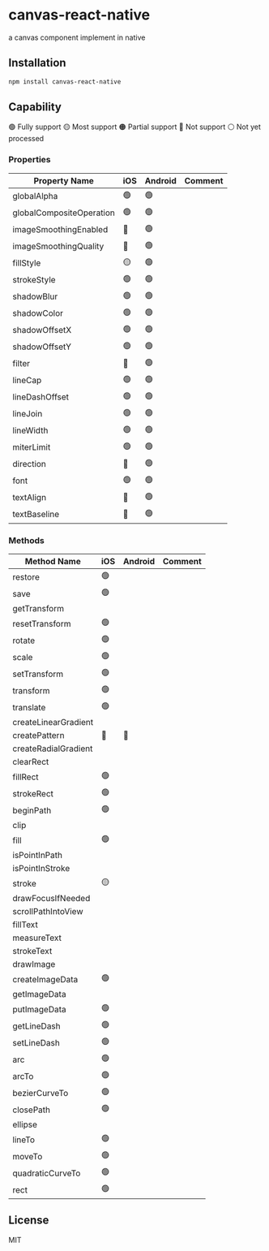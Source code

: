 # canvas-react-native

a canvas component implement in native

## Installation

```sh
npm install canvas-react-native
```

## Capability
🟢 Fully support
🟡 Most support
🟠 Partial support
🔴 Not support
⚪️ Not yet processed
### Properties
|Property Name| iOS| Android| Comment|
|---|---|---|---|
|globalAlpha|🟢|🟢||
|globalCompositeOperation|🟢|🟢||
|imageSmoothingEnabled|🔴|🟢||
|imageSmoothingQuality|🔴|🟢||
|fillStyle|🟡|🟢||
|strokeStyle|🟢|🟢||
|shadowBlur|🟢|🟢||
|shadowColor|🟢|🟢||
|shadowOffsetX|🟢|🟢||
|shadowOffsetY|🟢|🟢||
|filter|🔴|🟢||
|lineCap|🟢|🟢||
|lineDashOffset|🟢|🟢||
|lineJoin|🟢|🟢||
|lineWidth|🟢|🟢||
|miterLimit|🟢|🟢||
|direction|🔴|🟢||
|font|🟢|🟢||
|textAlign|🔴|🟢||
|textBaseline|🔴|🟢||
### Methods
|Method Name| iOS| Android| Comment|
|---|---|---|---|
|restore|🟢|||
|save|🟢|||
|getTransform||||
|resetTransform|🟢|||
|rotate|🟢|||
|scale|🟢|||
|setTransform|🟢|||
|transform|🟢|||
|translate|🟢|||
|createLinearGradient||||
|createPattern|🔴|🔴||
|createRadialGradient||||
|clearRect||||
|fillRect|🟢|||
|strokeRect|🟢|||
|beginPath|🟢|||
|clip||||
|fill|🟢|||
|isPointInPath||||
|isPointInStroke||||
|stroke|🟡|||
|drawFocusIfNeeded||||
|scrollPathIntoView||||
|fillText||||
|measureText||||
|strokeText||||
|drawImage||||
|createImageData|🟢|||
|getImageData||||
|putImageData|🟢|||
|getLineDash|🟢|||
|setLineDash|🟢|||
|arc|🟢|||
|arcTo|🟢|||
|bezierCurveTo|🟢|||
|closePath|🟢|||
|ellipse||||
|lineTo|🟢|||
|moveTo|🟢|||
|quadraticCurveTo|🟢|||
|rect|🟢|||

## License

MIT
